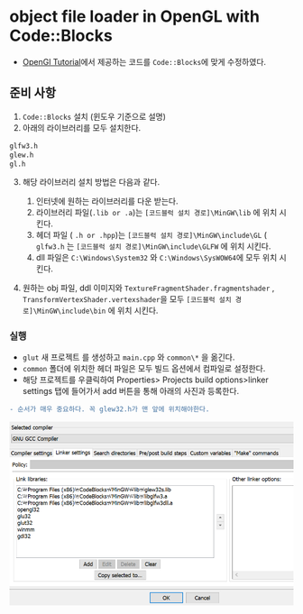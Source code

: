 # object file loader in OpenGL with Code::Blocks

- [OpenGl Tutorial](http://www.opengl-tutorial.org/kr/beginners-tutorials/tutorial-7-model-loading/)에서 제공하는 코드를 ``Code::Blocks``에 맞게 수정하였다.

## 준비 사항

1. ``Code::Blocks`` 설치 (윈도우 기준으로 설명)
2. 아래의 라이브러리를 모두 설치한다.

```
glfw3.h
glew.h
gl.h
```

3. 해당 라이브러리 설치 방법은 다음과 같다.
    1. 인터넷에 원하는 라이브러리를 다운 받는다.
    2. 라이브러리 파일(``.lib or .a``)는 ``[코드블럭 설치 경로]\MinGW\lib`` 에 위치 시킨다.
    3. 헤더 파일 ( ``.h or .hpp``)는 ``[코드블럭 설치 경로]\MinGW\include\GL`` ( ``glfw3.h`` 는 ``[코드블럭 설치 경로]\MinGW\include\GLFW`` 에 위치 시킨다.
    4. dll 파일은 ``C:\Windows\System32`` 와 ``C:\Windows\SysWOW64``에 모두 위치 시킨다.

4. 원하는 obj 파일, ddl 이미지와 ``TextureFragmentShader.fragmentshader`` , ``TransformVertexShader.vertexshader``을 모두 ``[코드블럭 설치 경로]\MinGW\include\bin`` 에 위치 시킨다.

### 실행

- ``glut`` 새 프로젝트 를 생성하고 ``main.cpp`` 와 ``common\*`` 을 옮긴다.
- ``common`` 폴더에 위치한 헤더 파일은 모두 빌드 옵션에서 컴파일로 설정한다.
- 해당 프로젝트를 우클릭하여 Properties> Projects build options>linker settings 탭에 들어가서 add 버튼을 통해 아래의 사진과 등록한다. 

```diff
- 순서가 매우 중요하다. 꼭 glew32.h가 맨 앞에 위치해야한다.
```

<img src="./how_to_link.png" width="600">
